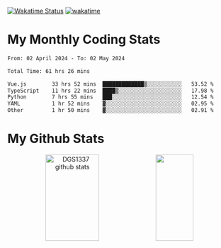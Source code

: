 [![Wakatime Status](https://github.com/noopurphalak/noopurphalak/workflows/wakatime-status-update/badge.svg)](https://github.com/noopurphalak/noopurphalak/actions/workflows/main.yml)
[![wakatime](https://wakatime.com/badge/user/80ace140-ef40-4fdd-b8ed-f3be3d2e1aea.svg)](https://wakatime.com/@80ace140-ef40-4fdd-b8ed-f3be3d2e1aea)

# My Monthly Coding Stats

<!--START_SECTION:waka-->

```txt
From: 02 April 2024 - To: 02 May 2024

Total Time: 61 hrs 26 mins

Vue.js        33 hrs 52 mins  █████████████▒░░░░░░░░░░░   53.52 %
TypeScript    11 hrs 22 mins  ████▒░░░░░░░░░░░░░░░░░░░░   17.98 %
Python        7 hrs 55 mins   ███░░░░░░░░░░░░░░░░░░░░░░   12.54 %
YAML          1 hr 52 mins    ▓░░░░░░░░░░░░░░░░░░░░░░░░   02.95 %
Other         1 hr 50 mins    ▓░░░░░░░░░░░░░░░░░░░░░░░░   02.91 %
```

<!--END_SECTION:waka-->

# My Github Stats
<div style="text-align: center;">
  <img width="49%" height="195px" src="https://github-readme-stats-sigma-five.vercel.app/api?username=noopurphalak&show_icons=true&count_private=true&hide_border=true&title_color=ecf2f8&icon_color=0d1117&text_color=FFFFFF&bg_color=0d1117" alt="DGS1337 github stats" />
  <img width="41%" height="195px" src="https://github-readme-stats-sigma-five.vercel.app/api/top-langs/?username=noopurphalak&layout=compact&hide_border=true&title_color=ecf2f8&text_color=FFFFFF&bg_color=0d1117" />
</div>
